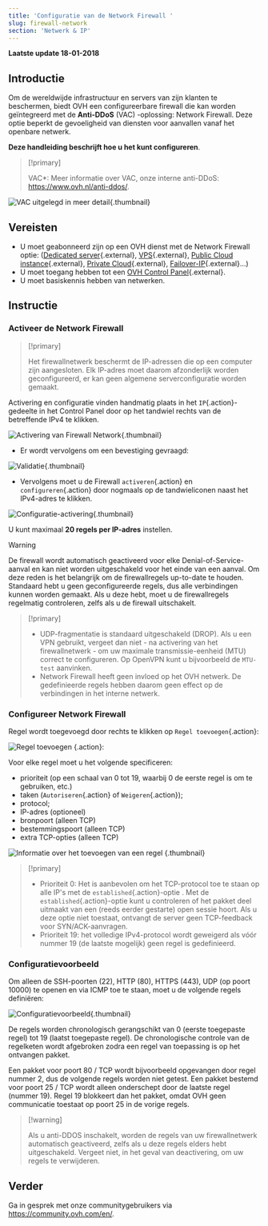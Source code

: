 ```yaml
---
title: 'Configuratie van de Network Firewall '
slug: firewall-network
section: 'Netwerk & IP'
---
```


**Laatste update 18-01-2018**

## Introductie

Om de wereldwijde infrastructuur en servers van zijn klanten te beschermen, biedt OVH een configureerbare firewall die kan worden geïntegreerd met de **Anti-DDoS** (VAC) -oplossing: Network Firewall. Deze optie beperkt de gevoeligheid van diensten voor aanvallen vanaf het openbare netwerk.

**Deze handleiding beschrijft hoe u het kunt configureren**.


> [!primary]
>
> VAC*: Meer informatie over VAC, onze interne anti-DDoS: <https://www.ovh.nl/anti-ddos/>.
> 

![VAC uitgelegd in meer detail](images/vac-inside.png){.thumbnail}


## Vereisten

- U moet geabonneerd zijn op een OVH dienst met de Network Firewall optie: ([Dedicated server](https://www.ovh.nl/dedicated_servers/){.external}, [VPS](https://www.ovh.nl/vps/){.external}, [Public Cloud instance](https://www.ovh.nl/public-cloud/instances/){.external}, [Private Cloud](https://www.ovh.nl/private-cloud/){.external}, [Failover-IP](https://www.ovh.nl/dedicated_servers/ip_failover.xml){.external}...)   
- U moet toegang hebben tot een [OVH Control Panel](https://www.ovh.com/auth/?action=gotomanager){.external}.
- U moet basiskennis hebben van netwerken. 


## Instructie

### Activeer de Network Firewall

> [!primary]
>
> Het firewallnetwerk beschermt de IP-adressen die op een computer zijn aangesloten. Elk IP-adres moet daarom afzonderlijk worden geconfigureerd, er kan geen algemene serverconfiguratie worden gemaakt.
> 

Activering en configuratie vinden handmatig plaats in het `IP`{.action}-gedeelte in het Control Panel door op het tandwiel rechts van de betreffende IPv4 te klikken.

![Activering van Firewall Network](images/firewall_creation.png){.thumbnail}

- Er wordt vervolgens om een bevestiging gevraagd:

![Validatie](images/creationvalid.png){.thumbnail}

- Vervolgens moet u de Firewall `activeren`{.action} en `configureren`{.action} door nogmaals op de tandwieliconen naast het IPv4-adres te klikken.

![Configuratie-activering](images/activationconfig.png){.thumbnail}

U kunt maximaal **20 regels per IP-adres** instellen.


> [!warning]
>
> De firewall wordt automatisch geactiveerd voor elke Denial-of-Service-aanval en kan niet worden uitgeschakeld voor het einde van een aanval. Om deze reden is het belangrijk om de firewallregels up-to-date te houden. Standaard hebt u geen geconfigureerde regels, dus alle verbindingen kunnen worden gemaakt. Als u deze hebt, moet u de firewallregels regelmatig controleren, zelfs als u de firewall uitschakelt.
> 


> [!primary]
>
> - UDP-fragmentatie is standaard uitgeschakeld (DROP). Als u een VPN gebruikt, vergeet dan niet - na activering van het firewallnetwerk - om uw maximale transmissie-eenheid (MTU) correct te configureren. Op OpenVPN kunt u bijvoorbeeld de `MTU-test` aanvinken.
> - Network Firewall heeft geen invloed op het OVH netwerk. De gedefinieerde regels hebben daarom geen effect op de verbindingen in het interne netwerk.
>


### Configureer Network Firewall

Regel wordt toegevoegd door rechts te klikken op `Regel toevoegen`{.action}:


![Regel toevoegen](images/ajoutregle1.png) {.action}:

Voor elke regel moet u het volgende specificeren:

- prioriteit (op een schaal van 0 tot 19, waarbij 0 de eerste regel is om te gebruiken, etc.)
- taken (`Autoriseren`{.action} of `Weigeren`{.action});
- protocol;
- IP-adres (optioneel)
- bronpoort (alleen TCP)
- bestemmingspoort (alleen TCP)
- extra TCP-opties (alleen TCP)


![Informatie over het toevoegen van een regel](images/ajoutregle4.png) {.thumbnail}


> [!primary]
>
> - Prioriteit 0: Het is aanbevolen om het TCP-protocol toe te staan op alle IP's met de `established`{.action}-optie . Met de `established`{.action}-optie kunt u controleren of het pakket deel uitmaakt van een (reeds eerder gestarte) open sessie hoort. Als u deze optie niet toestaat, ontvangt de server geen TCP-feedback voor SYN/ACK-aanvragen.
> - Prioriteit 19: het volledige IPv4-protocol wordt geweigerd als vóór nummer 19 (de laatste mogelijk) geen regel is gedefinieerd.
> 


### Configuratievoorbeeld

Om alleen de SSH-poorten (22), HTTP (80), HTTPS (443), UDP (op poort 10000) te openen en via ICMP toe te staan, moet u de volgende regels definiëren:

![Configuratievoorbeeld](images/exemple.png){.thumbnail}

De regels worden chronologisch gerangschikt van 0 (eerste toegepaste regel) tot 19 (laatst toegepaste regel). De chronologische controle van de regelketen wordt afgebroken zodra een regel van toepassing is op het ontvangen pakket.

Een pakket voor poort 80 / TCP wordt bijvoorbeeld opgevangen door regel nummer 2, dus de volgende regels worden niet getest. Een pakket bestemd voor poort 25 / TCP wordt alleen onderschept door de laatste regel (nummer 19). Regel 19 blokkeert dan het pakket, omdat OVH geen communicatie toestaat op poort 25 in de vorige regels.

> \[!warning]
>
> Als u anti-DDOS inschakelt, worden de regels van uw firewallnetwerk automatisch geactiveerd, zelfs als u deze regels elders hebt uitgeschakeld. Vergeet niet, in het geval van deactivering, om uw regels te verwijderen.
> 

## Verder

Ga in gesprek met onze communitygebruikers via <https://community.ovh.com/en/>.